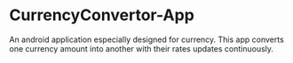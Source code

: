 # CurrencyConvertor-App
An android application especially designed for currency. This app converts one currency amount into another with their rates updates continuously.
